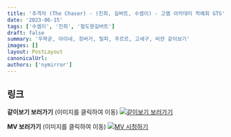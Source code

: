 ```yaml
---
title: '추격자 (The Chaser) - (진희, 길버트, 수셈이) - 고멤 아카데미 학예회 GTS'
date: '2023-06-15'
tags: ['수셈이', '진희', '철도왕길버트']
draft: false
summary: '우왁굳, 아이네, 징버거, 릴파, 주르르, 고세구, 비챤 같이보기'
images: []
layout: PostLayout
canonicalUrl:
authors: ['nymirror']
---
```


## 링크

**같이보기 보러가기** (이미지를 클릭하여 이동)
[![같이보기 보러가기](../static/images/logo.png)](https://cafe.naver.com/steamindiegame/11614335)

**MV 보러가기** (이미지를 클릭하여 이동)
[![MV 시청하기](https://i.ytimg.com/vi/Ozpfl_7_nwc/maxresdefault.jpg)](https://youtu.be/Ozpfl_7_nwc)
